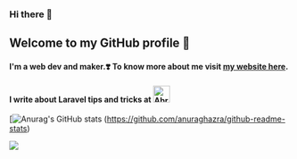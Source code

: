 ### Hi there 👋
## Welcome to my GitHub profile 🌛

#### I'm a web dev and maker.❣️ To know more about me visit [my website here](https://abrardev99.github.io).

#### I write about Laravel tips and tricks at [<img src="https://d2fltix0v2e0sb.cloudfront.net/dev-badge.svg" alt="Abrar Ahmad's DEV Profile" height="30" width="30">](https://dev.to/abrardev99)

[![Anurag's GitHub stats](https://github-readme-stats.vercel.app/api?username=abrardev99&hide=stars&count_private=true) (https://github.com/anuraghazra/github-readme-stats)

![](https://komarev.com/ghpvc/?username=abrardev99)
